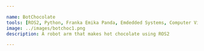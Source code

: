 ```yaml
---

name: BotChocolate
tools: [ROS2, Python, Franka Emika Panda, Emdedded Systems, Computer Vision]
image: ../images/botchoc1.png
description: A robot arm that makes hot chocolate using ROS2

---
```




